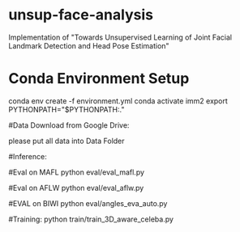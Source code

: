 # unsup-face-analysis
Implementation of "Towards Unsupervised Learning of Joint Facial Landmark Detection and Head Pose Estimation"

# Conda Environment Setup
conda env create -f environment.yml
conda activate imm2
export PYTHONPATH="$PYTHONPATH:."


#Data Download from Google Drive: 

please put all data into Data Folder

#Inference:

#Eval on MAFL 
python eval/eval_mafl.py  

#Eval on AFLW
python eval/eval_aflw.py 

#EVAL on BIWI
python eval/angles_eva_auto.py

#Training:
python train/train_3D_aware_celeba.py 



